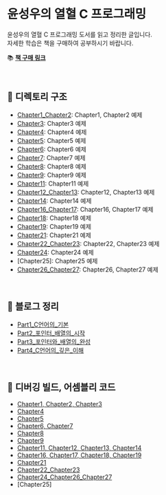 ﻿# 윤성우의 열혈 C 프로그래밍

윤성우의 열혈 C 프로그래밍 도서를 읽고 정리한 글입니다.  
자세한 학습은 책을 구매하여 공부하시기 바랍니다.

📚 **[책 구매 링크](https://product.kyobobook.co.kr/detail/S000001589148)**

<br>

## 📂 디렉토리 구조

- [Chapter1_Chapter2](./Chapter1_Chapter2): Chapter1, Chapter2 예제
- [Chapter3](./Chapter3): Chapter3 예제
- [Chapter4](./Chapter4): Chapter4 예제
- [Chapter5](./Chapter5): Chapter5 예제
- [Chapter6](./Chapter6): Chapter6 예제
- [Chapter7](./Chapter7): Chapter7 예제
- [Chapter8](./Chapter8): Chapter8 예제
- [Chapter9](./Chapter9): Chapter9 예제
- [Chapter11](./Chapter11): Chapter11 예제
- [Chapter12_Chapter13](./Chapter12_Chapter13): Chapter12, Chapter13 예제
- [Chapter14](./Chapter14): Chapter14 예제
- [Chapter16_Chapter17](./Chapter16_Chapter17): Chapter16, Chapter17 예제
- [Chapter18](./Chapter18): Chapter18 예제
- [Chapter19](./Chapter19): Chapter19 예제
- [Chapter21](./Chapter21): Chapter21 예제
- [Chapter22_Chapter23](./Chapter22_Chapter23): Chapter22, Chapter23 예제
- [Chapter24](./Chapter24): Chapter24 예제
- [Chapter25]: Chapter25 예제
- [Chapter26_Chapter27](./Chapter24): Chapter26, Chapter27 예제

<br>

## 📝 블로그 정리

- [Part1_C언어의_기본](https://shine94.tistory.com/341)
- [Part2_포인터_배열의_시작](https://shine94.tistory.com/342)
- [Part3_포인터와_배열의_완성](https://shine94.tistory.com/343)
- [Part4_C언어의_깊은_이해](https://shine94.tistory.com/344)

<br>

## 📜 디버깅 빌드, 어셈블리 코드
- [Chapter1, Chapter2, Chapter3](https://shine94.tistory.com/375)
- [Chapter4](https://shine94.tistory.com/376)
- [Chapter5](https://shine94.tistory.com/377)
- [Chapter6, Chapter7](https://shine94.tistory.com/379)
- [Chapter8](https://shine94.tistory.com/380)
- [Chapter9](https://shine94.tistory.com/381)
- [Chapter11, Chapter12, Chapter13, Chapter14](https://shine94.tistory.com/385)
- [Chapter16, Chapter17, Chapter18, Chapter19](https://shine94.tistory.com/387)
- [Chapter21](https://shine94.tistory.com/389)
- [Chapter22_Chapter23](https://shine94.tistory.com/394)
- [Chapter24_Chapter26_Chapter27](https://shine94.tistory.com/397)
- [Chapter25]